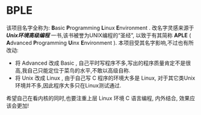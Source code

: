# BPLE #

该项目名字全称为: **B**asic **P**rogramming **L**inux **E**nvironment . 改名字灵感来源于 ***Unix环境高级编程*** 一书,该书被誉为UNIX编程的“圣经”, 以致于有其简称 **APLE** ( **A**dvanced **P**rogramming **U**inx **E**nvironment ). 本项目受其名字影响,不过也有所改动:

* 将 Advanced 改成 Basic , 自己平时写程序不多,写出的程序质量肯定不是很高,我自己只能定位于菜鸟的水平,不敢以高级自称.
* 将 Unix 改成 Linux , 由于自己写 C 程序的环境大多是 Linux, 对于其它类Unix环境并不多,因此程序大多只在Linux测试通过.

希望自己在看内核的同时,也要注重上层 Linux 环境 C 语言编程, 内外结合, 效果应该会更加!


